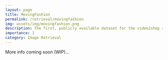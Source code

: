 ```yaml
---
layout: page
title: MovingFashion
permalink: /retrieval/movingfashion
img: assets/img/movingfashion.png
description: The first, publicly available dataset for the video2shop retrieval challenge.
importance: 1
category: Image Retrieval
---
```


More info coming soon (WIP)...

